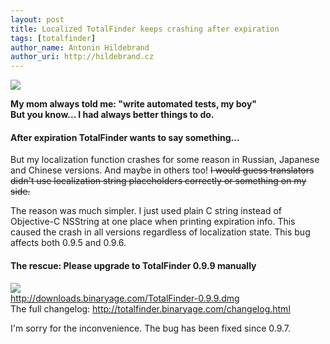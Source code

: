 ```yaml
---
layout: post
title: Localized TotalFinder keeps crashing after expiration
tags: [totalfinder]
author_name: Antonin Hildebrand
author_uri: http://hildebrand.cz
---
```


<img src="{{site.url}}/shared/img/icons/totalfinder-64.png" class="intro-icon"/>

**My mom always told me: "write automated tests, my boy"<br>But you know... I had always better things to do.**

#### After expiration TotalFinder wants to say something...

But my localization function crashes for some reason in Russian, Japanese and Chinese versions. And maybe in others too! <strike>I would guess translators didn't use localization string placeholders correctly or something on my side.</strike>

The reason was much simpler. I just used plain C string instead of Objective-C NSString at one place when printing expiration info. This caused the crash in all versions regardless of localization state. This bug affects both 0.9.5 and 0.9.6. 

#### The rescue: Please upgrade to TotalFinder 0.9.9 manually

<div class="blog-download">
    <a class="download-link" href="http://downloads.binaryage.com/TotalFinder-0.9.9.dmg"><img src="{{site.url}}/shared/img/small-download-button.png"/><div>http://downloads.binaryage.com/TotalFinder-0.9.9.dmg</div></a>
    <div class="download-note">The full changelog: <a href="http://totalfinder.binaryage.com/changelog.html">http://totalfinder.binaryage.com/changelog.html</a></div>
</div>

I'm sorry for the inconvenience. The bug has been fixed since 0.9.7.